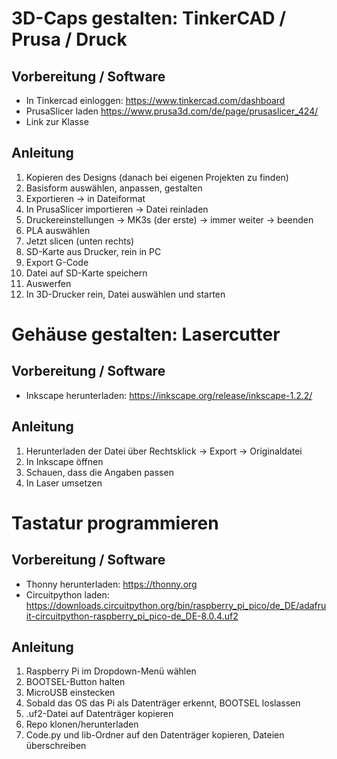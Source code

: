 # 3D-Caps gestalten: TinkerCAD / Prusa / Druck
## Vorbereitung / Software
* In Tinkercad einloggen: https://www.tinkercad.com/dashboard
* PrusaSlicer laden https://www.prusa3d.com/de/page/prusaslicer_424/
* Link zur Klasse

## Anleitung
1. Kopieren des Designs (danach bei eigenen Projekten zu finden)
2. Basisform auswählen, anpassen, gestalten
3. Exportieren → in Dateiformat
4. In PrusaSlicer importieren → Datei reinladen
5. Druckereinstellungen → MK3s (der erste) → immer weiter → beenden
6. PLA auswählen
7. Jetzt slicen (unten rechts)
8. SD-Karte aus Drucker, rein in PC
9. Export G-Code
10. Datei auf SD-Karte speichern
11. Auswerfen
12. In 3D-Drucker rein, Datei auswählen und starten

# Gehäuse gestalten: Lasercutter
## Vorbereitung / Software
* Inkscape herunterladen: https://inkscape.org/release/inkscape-1.2.2/

## Anleitung
1. Herunterladen der Datei über Rechtsklick → Export → Originaldatei
2. In Inkscape öffnen
3. Schauen, dass die Angaben passen
4. In Laser umsetzen

# Tastatur programmieren
## Vorbereitung / Software
* Thonny herunterladen: https://thonny.org
* Circuitpython laden: https://downloads.circuitpython.org/bin/raspberry_pi_pico/de_DE/adafruit-circuitpython-raspberry_pi_pico-de_DE-8.0.4.uf2

## Anleitung
1. Raspberry Pi im Dropdown-Menü wählen
2. BOOTSEL-Button halten
3. MicroUSB einstecken
4. Sobald das OS das Pi als Datenträger erkennt, BOOTSEL loslassen
5. .uf2-Datei auf Datenträger kopieren
6. Repo klonen/herunterladen
7. Code.py und lib-Ordner auf den Datenträger kopieren, Dateien überschreiben
